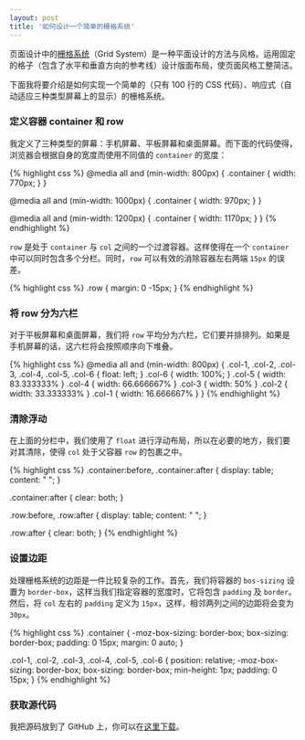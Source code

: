 ```yaml
---
layout: post
title: '如何设计一个简单的栅格系统'
---
```



页面设计中的<u>栅格系统</u>（Grid System）是一种平面设计的方法与风格。运用固定的格子（包含了水平和垂直方向的参考线）设计版面布局，使页面风格工整简洁。

下面我将要介绍是如何实现一个简单的（只有 100 行的 CSS 代码）、响应式（自动适应三种类型屏幕上的显示）的栅格系统。

### 定义容器 container 和 row

我定义了三种类型的屏幕：手机屏幕、平板屏幕和桌面屏幕。而下面的代码使得，浏览器会根据自身的宽度而使用不同值的 `container` 的宽度：

{% highlight css %}
@media all and (min-width: 800px) {
    .container {
        width: 770px;
    }
}

@media all and (min-width: 1000px) {
    .container {
        width: 970px;
    }
}

@media all and (min-width: 1200px) {
    .container {
        width: 1170px;
    }
}
{% endhighlight %}

`row` 是处于 `container` 与 `col` 之间的一个过渡容器。这样使得在一个 `container` 中可以同时包含多个分栏。同时，`row` 可以有效的消除容器左右两端 `15px` 的误差。

{% highlight css %}
.row {
    margin: 0 -15px;
}
{% endhighlight %}

### 将 row 分为六栏

对于平板屏幕和桌面屏幕，我们将 `row` 平均分为六栏，它们要并排排列。如果是手机屏幕的话，这六栏将会按照顺序向下堆叠。

{% highlight css %}
@media all and (min-width: 800px) {
    .col-1,
    .col-2,
    .col-3,
    .col-4,
    .col-5,
    .col-6 {
        float: left;
    }
    .col-6 {
        width: 100%;
    }
    .col-5 {
        width: 83.333333%
    }
    .col-4 {
        width: 66.666667%
    }
    .col-3 {
        width: 50%
    }
    .col-2 {
        width: 33.333333%
    }
    .col-1 {
        width: 16.666667%
    }
}
{% endhighlight %}

### 清除浮动

在上面的分栏中，我们使用了 `float` 进行浮动布局，所以在必要的地方，我们要对其清除，使得 `col` 处于父容器 `row` 的包裹之中。

{% highlight css %}
.container:before,
.container:after {
    display: table;
    content: " ";
}

.container:after {
    clear: both;
}

.row:before,
.row:after {
    display: table;
    content: " ";
}

.row:after {
    clear: both;
}
{% endhighlight %}

### 设置边距

处理栅格系统的边距是一件比较复杂的工作。首先，我们将容器的 `bos-sizing` 设置为 `border-box`，这样当我们指定容器的宽度时，它将包含 `padding` 及 `border`。然后，将 `col` 左右的 `padding` 定义为 `15px`，这样，相邻两列之间的边距将会变为 `30px`。

{% highlight css %}
.container {
    -moz-box-sizing: border-box;
         box-sizing: border-box;
    padding: 0 15px;
    margin: 0 auto;
}

.col-1,
.col-2,
.col-3,
.col-4,
.col-5,
.col-6 {
    position: relative;
    -moz-box-sizing: border-box;
         box-sizing: border-box;
    min-height: 1px;
    padding: 0 15px;
}
{% endhighlight %}

### 获取源代码

我把源码放到了 GitHub 上，你可以在[这里下载](https://github.com/myanbin/grid)。
